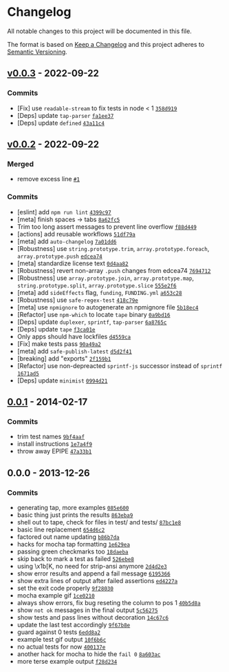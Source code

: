 # Changelog

All notable changes to this project will be documented in this file.

The format is based on [Keep a Changelog](https://keepachangelog.com/en/1.0.0/)
and this project adheres to [Semantic Versioning](https://semver.org/spec/v2.0.0.html).

## [v0.0.3](https://github.com/ljharb/faucet/compare/v0.0.2...v0.0.3) - 2022-09-22

### Commits

- [Fix] use `readable-stream` to fix tests in node &lt; 1 [`358d919`](https://github.com/ljharb/faucet/commit/358d91982823a7528c0e1887423189229206a183)
- [Deps] update `tap-parser` [`fa1ee37`](https://github.com/ljharb/faucet/commit/fa1ee378ebd9d07aded6e74a8df8a32bf3290465)
- [Deps] update `defined` [`43a11c4`](https://github.com/ljharb/faucet/commit/43a11c49c602abcd45f277362bd0e55c47473acd)

## [v0.0.2](https://github.com/ljharb/faucet/compare/0.0.1...v0.0.2) - 2022-09-22

### Merged

- remove excess line [`#1`](https://github.com/ljharb/faucet/pull/1)

### Commits

- [eslint] add `npm run lint` [`4399c97`](https://github.com/ljharb/faucet/commit/4399c978f624e33d0020d347afefcb44ff1eb0da)
- [meta] finish spaces -&gt; tabs [`8a62fc5`](https://github.com/ljharb/faucet/commit/8a62fc5496c999dd1d8d739a9f138a7b6febd8b2)
- Trim too long assert messages to prevent line overflow [`f88d449`](https://github.com/ljharb/faucet/commit/f88d4498083fbb4bd0af8084a442da2a1548448e)
- [actions] add reusable workflows [`51df79a`](https://github.com/ljharb/faucet/commit/51df79a00954855e6c0c5fbc1d463f289b995278)
- [meta] add `auto-changelog` [`7a01dd6`](https://github.com/ljharb/faucet/commit/7a01dd6b5113712b18178b88719b79afaf67122c)
- [Robustness] use `string.prototype.trim`, `array.prototype.foreach`, `array.prototype.push` [`edcea74`](https://github.com/ljharb/faucet/commit/edcea74078a6d1b5176105ac542b9881fbd5f722)
- [meta] standardize license text [`0d4aa82`](https://github.com/ljharb/faucet/commit/0d4aa82331c46590e0745a4f4d305eb5e29bf4e7)
- [Robustness] revert non-array `.push` changes from edcea74 [`7694712`](https://github.com/ljharb/faucet/commit/7694712bddb1628e7acbc8bb90a4e4934edf1cb8)
- [Robustness] use `array.prototype.join`, `array.prototype.map`, `string.prototype.split`, `array.prototype.slice` [`555e2f6`](https://github.com/ljharb/faucet/commit/555e2f626d374d5777e57b1948bdc154449e7bcb)
- [meta] add `sideEffects` flag, `funding`, `FUNDING.yml` [`a653c28`](https://github.com/ljharb/faucet/commit/a653c2808a05db0ea713d0cd27047cba7f9a4516)
- [Robustness] use `safe-regex-test` [`418c79e`](https://github.com/ljharb/faucet/commit/418c79e9bb881db1c3d9e3896252bb89a98733fe)
- [meta] use `npmignore` to autogenerate an npmignore file [`5b18ec4`](https://github.com/ljharb/faucet/commit/5b18ec4c48131a34b90f9e4cf0b0c76ad6e41690)
- [Refactor] use `npm-which` to locate `tape` binary [`0a9bd16`](https://github.com/ljharb/faucet/commit/0a9bd163386078b9bcee9f815c4da69205ca2476)
- [Deps] update `duplexer`, `sprintf`, `tap-parser` [`6a8765c`](https://github.com/ljharb/faucet/commit/6a8765c7176726edc8a0d9e0f26442f8fdc29a28)
- [Deps] update `tape` [`f3ca01e`](https://github.com/ljharb/faucet/commit/f3ca01e0a707eb8b0fcfd91c1bfb13ac9a8fc815)
- Only apps should have lockfiles [`d4559ca`](https://github.com/ljharb/faucet/commit/d4559ca1649f3707aefcb70a6d6bbce92bb0a12f)
- [Fix] make tests pass [`90a49a2`](https://github.com/ljharb/faucet/commit/90a49a29e41748b8e405604aed096d1daca753c7)
- [meta] add `safe-publish-latest` [`d5d2f41`](https://github.com/ljharb/faucet/commit/d5d2f41163902f637465f89bcfe3661e0f871d4c)
- [breaking] add "exports" [`2f159b1`](https://github.com/ljharb/faucet/commit/2f159b1b9e97468c2b1fd7aa3b781c7bfe77f990)
- [Refactor] use non-depreacted `sprintf-js` successor instead of `sprintf` [`1671ad5`](https://github.com/ljharb/faucet/commit/1671ad570c24f10232f56edb42f260c3ff30d84d)
- [Deps] update `minimist` [`0994d21`](https://github.com/ljharb/faucet/commit/0994d2153726dbc587518fc86ff282ddabcc5dbe)

## [0.0.1](https://github.com/ljharb/faucet/compare/0.0.0...0.0.1) - 2014-02-17

### Commits

- trim test names [`9bf4aaf`](https://github.com/ljharb/faucet/commit/9bf4aaf1b04a801f1df3dce30bb94ccd770dd7d3)
- install instructions [`1e7a4f9`](https://github.com/ljharb/faucet/commit/1e7a4f99d3d42a339acaed317eb3ceadf116ddd9)
- throw away EPIPE [`47a33b1`](https://github.com/ljharb/faucet/commit/47a33b178ceb2b03ac33a63feafc23c61a56f245)

## 0.0.0 - 2013-12-26

### Commits

- generating tap, more examples [`085e600`](https://github.com/ljharb/faucet/commit/085e6002832253d00e0c413511d32fd3ea3a4c65)
- basic thing just prints the results [`863eba9`](https://github.com/ljharb/faucet/commit/863eba9a129ed3cde27de5b2b40f9b0e3c7f5212)
- shell out to tape, check for files in test/ and tests/ [`87bc1e8`](https://github.com/ljharb/faucet/commit/87bc1e84aab8a9a1f4c45236bc970bfeca17476b)
- basic line replacement [`654d6c2`](https://github.com/ljharb/faucet/commit/654d6c2af22e3da3190f4261c4f1cf7ba277d922)
- factored out name updating [`b86b7da`](https://github.com/ljharb/faucet/commit/b86b7da64a1e15862a2bce9228fbbee89c76b117)
- hacks for mocha tap formatting [`1e629ea`](https://github.com/ljharb/faucet/commit/1e629eac5199ce8475397e1c10d96999bf76d279)
- passing green checkmarks too [`18daeba`](https://github.com/ljharb/faucet/commit/18daebad899eb31fd01d84f9c84e67bb3ba69124)
- skip back to mark a test as failed [`526ebe8`](https://github.com/ljharb/faucet/commit/526ebe8ca0f757db7ef099b098c4f6b2a54e710b)
- using \x1b[K, no need for strip-ansi anymore [`2d4d2e3`](https://github.com/ljharb/faucet/commit/2d4d2e3cea6dfb0c6f1d392c293317ef70fa9dc6)
- show error results and append a fail message [`6195366`](https://github.com/ljharb/faucet/commit/6195366992262f4cb635cbcbce311f3414b1e3cc)
- show extra lines of output after failed assertions [`ed4227a`](https://github.com/ljharb/faucet/commit/ed4227a7175b001ee3bcb68ec6ce2ea65cc587cc)
- set the exit code properly [`9f28030`](https://github.com/ljharb/faucet/commit/9f28030068a947ebf2d87a51e5fe40584ed29858)
- mocha example gif [`1ce0210`](https://github.com/ljharb/faucet/commit/1ce021017f258416f62b37701487ce9d32888be9)
- always show errors, fix bug reseting the column to pos 1 [`40b5d8a`](https://github.com/ljharb/faucet/commit/40b5d8a0b85ce2da6494d01f2c6f733a5c5cb5ff)
- show `not ok` messages in the final output [`5c56275`](https://github.com/ljharb/faucet/commit/5c56275a76207241dd667d99eaca4c8e4e8ebe58)
- show tests and pass lines without decoration [`14c67c6`](https://github.com/ljharb/faucet/commit/14c67c612b28ba8c4e06a8c51262cce3eba02110)
- update the last test accordingly [`9f67b8e`](https://github.com/ljharb/faucet/commit/9f67b8e458dd00d943e321f266fa61b603a57f32)
- guard against 0 tests [`6edd8a2`](https://github.com/ljharb/faucet/commit/6edd8a2519e009d60cbb529251921d3f2819d6db)
- example test gif output [`10f6b6c`](https://github.com/ljharb/faucet/commit/10f6b6cc923a3287afc6e8d133eb0985a45cae7d)
- no actual tests for now [`400137e`](https://github.com/ljharb/faucet/commit/400137e560b29f75a50391309c4481afa38a2f26)
- another hack for mocha to hide the `fail 0` [`8a603ac`](https://github.com/ljharb/faucet/commit/8a603ac6e063ce62b7e0c411b4a53a40df6b8ac0)
- more terse example output [`f28d234`](https://github.com/ljharb/faucet/commit/f28d234d1f131e3b54fd4e8b7d26941de3adbddb)
